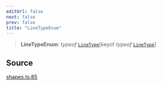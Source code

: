 ```yaml
---
editUrl: false
next: false
prev: false
title: "LineTypeEnum"
---
```


> **LineTypeEnum**: *typeof* [`LineType`](/api-core/variables/linetype/)\[keyof *typeof* [`LineType`](/api-core/variables/linetype/)\]

## Source

[shapes.ts:85](https://github.com/dgmjs/dgmjs/blob/main/packages/core/src/shapes.ts#L85)
